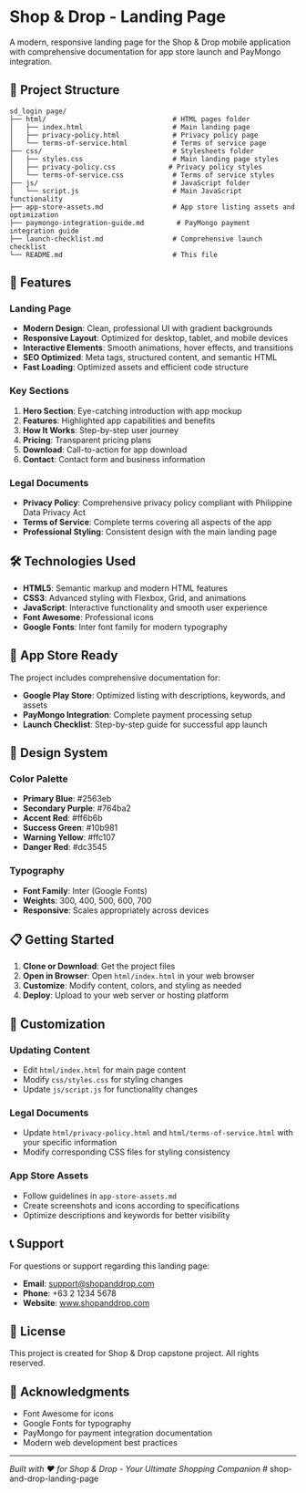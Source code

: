 # Shop & Drop - Landing Page

A modern, responsive landing page for the Shop & Drop mobile application with comprehensive documentation for app store launch and PayMongo integration.

## 📁 Project Structure

```
sd_login page/
├── html/                               # HTML pages folder
│   ├── index.html                      # Main landing page
│   ├── privacy-policy.html             # Privacy policy page
│   └── terms-of-service.html           # Terms of service page
├── css/                                # Stylesheets folder
│   ├── styles.css                      # Main landing page styles
│   ├── privacy-policy.css             # Privacy policy styles
│   └── terms-of-service.css            # Terms of service styles
├── js/                                 # JavaScript folder
│   └── script.js                       # Main JavaScript functionality
├── app-store-assets.md                 # App store listing assets and optimization
├── paymongo-integration-guide.md        # PayMongo payment integration guide
├── launch-checklist.md                 # Comprehensive launch checklist
└── README.md                           # This file
```

## 🚀 Features

### Landing Page
- **Modern Design**: Clean, professional UI with gradient backgrounds
- **Responsive Layout**: Optimized for desktop, tablet, and mobile devices
- **Interactive Elements**: Smooth animations, hover effects, and transitions
- **SEO Optimized**: Meta tags, structured content, and semantic HTML
- **Fast Loading**: Optimized assets and efficient code structure

### Key Sections
1. **Hero Section**: Eye-catching introduction with app mockup
2. **Features**: Highlighted app capabilities and benefits
3. **How It Works**: Step-by-step user journey
4. **Pricing**: Transparent pricing plans
5. **Download**: Call-to-action for app download
6. **Contact**: Contact form and business information

### Legal Documents
- **Privacy Policy**: Comprehensive privacy policy compliant with Philippine Data Privacy Act
- **Terms of Service**: Complete terms covering all aspects of the app
- **Professional Styling**: Consistent design with the main landing page

## 🛠️ Technologies Used

- **HTML5**: Semantic markup and modern HTML features
- **CSS3**: Advanced styling with Flexbox, Grid, and animations
- **JavaScript**: Interactive functionality and smooth user experience
- **Font Awesome**: Professional icons
- **Google Fonts**: Inter font family for modern typography

## 📱 App Store Ready

The project includes comprehensive documentation for:
- **Google Play Store**: Optimized listing with descriptions, keywords, and assets
- **PayMongo Integration**: Complete payment processing setup
- **Launch Checklist**: Step-by-step guide for successful app launch

## 🎨 Design System

### Color Palette
- **Primary Blue**: #2563eb
- **Secondary Purple**: #764ba2
- **Accent Red**: #ff6b6b
- **Success Green**: #10b981
- **Warning Yellow**: #ffc107
- **Danger Red**: #dc3545

### Typography
- **Font Family**: Inter (Google Fonts)
- **Weights**: 300, 400, 500, 600, 700
- **Responsive**: Scales appropriately across devices

## 📋 Getting Started

1. **Clone or Download**: Get the project files
2. **Open in Browser**: Open `html/index.html` in your web browser
3. **Customize**: Modify content, colors, and styling as needed
4. **Deploy**: Upload to your web server or hosting platform

## 🔧 Customization

### Updating Content
- Edit `html/index.html` for main page content
- Modify `css/styles.css` for styling changes
- Update `js/script.js` for functionality changes

### Legal Documents
- Update `html/privacy-policy.html` and `html/terms-of-service.html` with your specific information
- Modify corresponding CSS files for styling consistency

### App Store Assets
- Follow guidelines in `app-store-assets.md`
- Create screenshots and icons according to specifications
- Optimize descriptions and keywords for better visibility

## 📞 Support

For questions or support regarding this landing page:
- **Email**: support@shopanddrop.com
- **Phone**: +63 2 1234 5678
- **Website**: www.shopanddrop.com

## 📄 License

This project is created for Shop & Drop capstone project. All rights reserved.

## 🙏 Acknowledgments

- Font Awesome for icons
- Google Fonts for typography
- PayMongo for payment integration documentation
- Modern web development best practices

---

*Built with ❤️ for Shop & Drop - Your Ultimate Shopping Companion*
#   s h o p - a n d - d r o p - l a n d i n g - p a g e  
 
